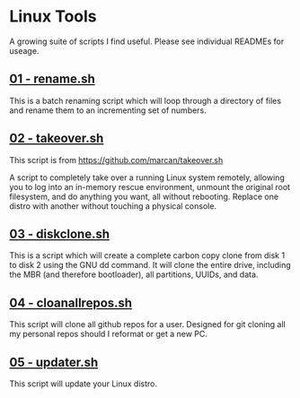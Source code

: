 # Linux Tools

A growing suite of scripts I find useful. Please see individual READMEs for useage.

## [01 - rename.sh](./readmes/rename.md)

This is a batch renaming script which will loop through a directory of files and rename them to an incrementing set of numbers.

## [02 - takeover.sh](./readmes/takeover.md)

This script is from https://github.com/marcan/takeover.sh

A script to completely take over a running Linux system remotely, allowing you to log into an in-memory rescue environment, unmount the original root filesystem, and do anything you want, all without rebooting. Replace one distro with another without touching a physical console.

## [03 - diskclone.sh](./readmes/diskclone.md)

This is a script which will create a complete carbon copy clone from disk 1 to disk 2 using the GNU dd command. It will clone the entire drive, including the MBR (and therefore bootloader), all partitions, UUIDs, and data.

## [04 - cloanallrepos.sh](./readmes/cloaneallrepos.md)

This script will clone all github repos for a user. Designed for git cloning all my personal repos should I reformat or get a new PC.

## [05 - updater.sh](./readmes/updater.md)

This script will update your Linux distro.